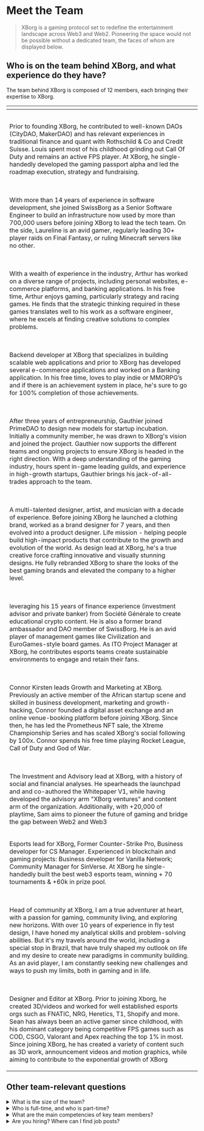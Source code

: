 # Meet the Team

> XBorg is a gaming protocol set to redefine the entertainment landscape across Web3 and Web2. Pioneering the space would not be possible without a dedicated team, the faces of whom are displayed below.

## Who is on the team behind XBorg, and what experience do they have?

The team behind XBorg is composed of 12 members, each bringing their expertise to XBorg.

<table data-view="cards" data-full-width="true"><thead><tr><th></th><th data-hidden data-card-cover data-type="files"></th></tr></thead><tbody><tr><td><p><img src="../.gitbook/assets/image (7).png" alt=""></p><p>Prior to founding XBorg, he contributed to well-known DAOs (CityDAO, MakerDAO) and has relevant experiences in traditional finance and quant with Rothschild &#x26; Co and Credit Suisse. Louis spent most of his childhood grinding out Call Of Duty and remains an active FPS player. At XBorg, he single-handedly developed the gaming passport alpha and led the roadmap execution, strategy and fundraising.</p></td><td></td></tr><tr><td><p><img src="../.gitbook/assets/image (11).png" alt=""></p><p>With more than 14 years of experience in software development, she joined SwissBorg as a Senior Software Engineer to build an infrastructure now used by more than 700,000 users before joining XBorg to lead the tech team. On the side, Laureline is an avid gamer, regularly leading 30+ player raids on Final Fantasy, or ruling Minecraft servers like no other.</p></td><td></td></tr><tr><td><p><img src="../.gitbook/assets/image (12).png" alt=""></p><p>With a wealth of experience in the industry, Arthur has worked on a diverse range of projects, including personal websites, e-commerce platforms, and banking applications. In his free time, Arthur enjoys gaming, particularly strategy and racing games. He finds that the strategic thinking required in these games translates well to his work as a software engineer, where he excels at finding creative solutions to complex problems.</p></td><td></td></tr><tr><td><p><img src="../.gitbook/assets/image (1).png" alt=""></p><p>Backend developer at XBorg that specializes in building scalable web applications and prior to XBorg has developed several e-commerce applications and worked on a Banking application. In his free time, loves to play indie or MMORPG’s and if there is an achievement system in place, he's sure to go for 100% completion of those achievements.</p></td><td></td></tr><tr><td><p><img src="../.gitbook/assets/image (2).png" alt=""></p><p>After three years of entrepreneurship, Gauthier joined PrimeDAO to design new models for startup incubation. Initially a community member, he was drawn to XBorg's vision and joined the project. Gauthier now supports the different teams and ongoing projects to ensure XBorg is headed in the right direction. With a deep understanding of the gaming industry, hours spent in-game leading guilds, and experience in high-growth startups, Gauthier brings his jack-of-all-trades approach to the team.</p></td><td></td></tr><tr><td><p><img src="../.gitbook/assets/image (15).png" alt=""></p><p>A multi-talented designer, artist, and musician with a decade of experience. Before joining XBorg he launched a clothing brand, worked as a brand designer for 7 years, and then evolved into a product designer. Life mission - helping people build high-impact products that contribute to the growth and evolution of the world. As design lead at XBorg, he's a true creative force crafting innovative and visually stunning designs. He fully rebranded XBorg to share the looks of the best gaming brands and elevated the company to a higher level.</p></td><td></td></tr><tr><td><p><img src="../.gitbook/assets/image (6).png" alt=""></p><p>leveraging his 15 years of finance experience (investment advisor and private banker) from Société Générale to create educational crypto content. He is also a former brand ambassador and DAO member of SwissBorg. He is an avid player of management games like Civilization and EuroGames-style board games. As ITO Project Manager at XBorg, he contributes esports teams create sustainable environments to engage and retain their fans.</p></td><td></td></tr><tr><td><p><img src="../.gitbook/assets/image.png" alt=""></p><p>Connor Kirsten leads Growth and Marketing at XBorg. Previously an active member of the African startup scene and skilled in business development, marketing and growth-hacking, Connor founded a digital asset exchange and an online venue-booking platform before joining XBorg. Since then, he has led the Prometheus NFT sale, the Xtreme Championship Series and has scaled XBorg's social following by 100x. Connor spends his free time playing Rocket League, Call of Duty and God of War.</p></td><td></td></tr><tr><td><p><img src="../.gitbook/assets/image (8).png" alt=""></p><p>The Investment and Advisory lead at XBorg, with a history of social and financial analyses. He spearheads the launchpad and and co-authored the Whitepaper V1, while having developed the advisory arm "XBorg ventures" and content arm of the organization. Additionally, with +20,000 of playtime, Sam aims to pioneer the future of gaming and bridge the gap between Web2 and Web3</p></td><td></td></tr><tr><td><p></p><p><img src="../.gitbook/assets/image (9).png" alt="">Esports lead for XBorg, Former Counter-Strike Pro, Business developer for CS Manager. Experienced in blockchain and gaming projects: Business developer for Vanilla Network; Community Manager for SinVerse. At XBorg he single-handedly built the best web3 esports team, winning + 70 tournaments &#x26; +60k in prize pool.</p></td><td></td></tr><tr><td><p><img src="../.gitbook/assets/image (3).png" alt=""></p><p>Head of community at XBorg, I am a true adventurer at heart, with a passion for gaming, community living, and exploring new horizons. With over 10 years of experience in fly test design, I have honed my analytical skills and problem-solving abilities. But it's my travels around the world, including a special stop in Brazil, that have truly shaped my outlook on life and my desire to create new paradigms in community building. As an avid player, I am constantly seeking new challenges and ways to push my limits, both in gaming and in life.</p></td><td></td></tr><tr><td><p><img src="../.gitbook/assets/image (10).png" alt=""></p><p>Designer and Editor at XBorg. Prior to joining Xborg, he created 3D/videos and worked for well established esports orgs such as FNATIC, NRG, Heretics, T1, Shopify and more. Sean has always been an active gamer since childhood, with his dominant category being competitive FPS games such as COD, CSGO, Valorant and Apex reaching the top 1% in most. Since joining XBorg, he has created a variety of content such as 3D work, announcement videos and motion graphics, while aiming to contribute to the exponential growth of XBorg</p></td><td></td></tr></tbody></table>

## Other team-relevant questions

<details>

<summary>What is the size of the team?</summary>

There are currently **12 full-time employees**.

</details>

<details>

<summary>Who is full-time, and who is part-time?</summary>

**All** of the team members are full-time.

</details>

<details>

<summary>What are the main competencies of key team members?</summary>

Our team has a diverse skill set, but we all share a passion for gaming and esports. Our skills range from software engineering and smart contract development to business development, product design, and community management.

</details>

<details>

<summary>Are you hiring? Where can I find job posts? </summary>

Yes, we are hiring software engineers, designers, and product managers. The roles can be found here:&#x20;

[https://jobs.lever.co/swissborg?department=XBorg](https://jobs.lever.co/swissborg?department=XBorg)

</details>
